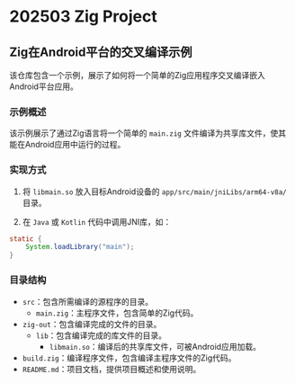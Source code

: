 # 202503 Zig Project

## Zig在Android平台的交叉编译示例

该仓库包含一个示例，展示了如何将一个简单的Zig应用程序交叉编译嵌入Android平台应用。

### 示例概述

该示例展示了通过Zig语言将一个简单的 `main.zig` 文件编译为共享库文件，使其能在Android应用中运行的过程。

### 实现方式

1. 将 `libmain.so` 放入目标Android设备的 `app/src/main/jniLibs/arm64-v8a/` 目录。

2. 在 `Java` 或 `Kotlin` 代码中调用JNI库，如：

```Java
static {
    System.loadLibrary("main");
}
```

### 目录结构

- `src`：包含所需编译的源程序的目录。
    - `main.zig`：主程序文件，包含简单的Zig代码。
- `zig-out`：包含编译完成的文件的目录。
    - `lib`：包含编译完成的库文件的目录。
        - `libmain.so`：编译后的共享库文件，可被Android应用加载。
- `build.zig`：编译程序文件，包含编译主程序文件的Zig代码。
- `README.md`：项目文档，提供项目概述和使用说明。